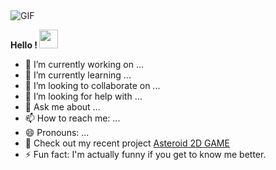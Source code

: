 <img align="top" alt="GIF" src="https://github.com/sharns/sharns/blob/main/assets/banner.gif" />

<b> Hello ! </b> <img src="https://raw.githubusercontent.com/MartinHeinz/MartinHeinz/master/wave.gif" width="30px">


- 🔭 I’m currently working on ...
- 🌱 I’m currently learning ...
- 👯 I’m looking to collaborate on ...
- 🤔 I’m looking for help with ...
- 💬 Ask me about ...
- 📫 How to reach me: ...
- 😄 Pronouns: ...
- 🚀 Check out my recent project [Asteroid 2D GAME](https://github.com/sharns/asteroids-game-2d/blob/main/Visual/1.png)
- ⚡ Fun fact: I'm actually funny if you get to know me better.
